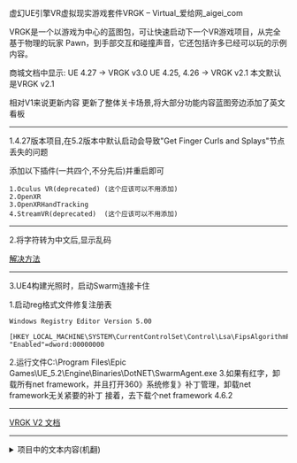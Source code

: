 虚幻UE引擎VR虚拟现实游戏套件VRGK – Virtual_爱给网_aigei_com

VRGK是一个以游戏为中心的蓝图包，可让快速启动下一个VR游戏项目，从完全基于物理的玩家 Pawn，到手部交互和碰撞声音，它还包括许多已经可以玩的示例内容。

商城文档中显示:
UE 4.27 -> VRGK v3.0
UE 4.25, 4.26 -> VRGK v2.1
本文默认是VRGK v2.1

相对V1来说更新内容
更新了整体关卡场景,将大部分功能内容蓝图旁边添加了英文看板

---

1.4.27版本项目,在5.2版本中默认启动会导致"Get Finger Curls and Splays"节点丢失的问题

添加以下插件(一共四个,不分先后)并重启即可
```
1.Oculus VR(deprecated) (这个应该可以不用添加)
2.OpenXR
3.OpenXRHandTracking
4.StreamVR(deprecated)  (这个应该可以不用添加)
```
---

2.将字符转为中文后,显示乱码

[解决方法](../../UEeditor/用户界面(User%20Interface)/字体(Font)/中文显示问题.md)

---

3.UE4构建光照时，启动Swarm连接卡住

1.启动reg格式文件修复注册表
```
Windows Registry Editor Version 5.00

[HKEY_LOCAL_MACHINE\SYSTEM\CurrentControlSet\Control\Lsa\FipsAlgorithmPolicy]
"Enabled"=dword:00000000
```
2.运行文件C:\Program Files\Epic Games\UE_5.2\Engine\Binaries\DotNET\SwarmAgent.exe
3.如果有红字，卸载所有net framework，并且打开360》系统修复》补丁管理，卸载net framework无关紧要的补丁
接着，去下载个net framework 4.6.2

---

[VRGK V2 文档](https://itchio-mirror.cb031a832f44726753d6267436f3b414.r2.cloudflarestorage.com/upload2/game/2174829/8330585?X-Amz-Algorithm=AWS4-HMAC-SHA256&X-Amz-Credential=3edfcce40115d057d0b5606758e7e9ee%2F20250408%2Fauto%2Fs3%2Faws4_request&X-Amz-Date=20250408T060949Z&X-Amz-Expires=60&X-Amz-SignedHeaders=host&X-Amz-Signature=afeea3796a2b41ee5d0888646ffc89fdf89753da02de8caa70f82c28cd4f71f1)

---

<details>
<summary>项目中的文本内容(机翻)</summary>

这是一个虚拟现实游戏套件的演示。

VRGK是一个基于蓝图的虚幻引擎市场的资产包，它可以帮助你快速开始你的下一个VR游戏的想法。

请花时间来探索这个演示！

您可以在下面找到有关控件的信息。
---
你想了解一下VRGK吗？

从这里开始，熟悉VRGK如何工作以及如何使用它的一些基本概念。

>>重要信息<<
使用VRGK需要您具备以下知识：

---虚幻引擎
——蓝图
--- VR开发

（不需要c++）
---
这是一个虚拟现实游戏套件的演示。

VRGK是一个基于蓝图的虚幻引擎市场的资产包，它可以帮助你快速开始你的下一个VR游戏的想法。

请花时间来探索这个演示！

您可以在下面找到有关控件的信息。
---
除了您可以在这里找到的信息之外，还有一个完整的独立文档网站，可以提供更多详细信息！
虚拟现实游戏工具包（简称：VRGK）是一个专注于游戏的蓝图包，让你的下一个VR游戏项目快速启动。

从完全基于物理的玩家棋子，到手的交互和碰撞声音。
它还包括许多您已经可以玩的示例内容！
在开始开发或考虑购买VRGK之前，您应该通读文档。它是公开可用的！


至:
https://assets.divivor.eu/vrgk

（该链接也可以在官方虚幻引擎市场的VRGK产品页面上找到。）
---
除了您可以在这里找到的信息之外，还有一个完整的独立文档网站，可以提供更多详细信息！

在开始开发或考虑购买VRGK之前，您应该通读文档。它是公开可用的！


至:
https://assets.divivor.eu/vrgk

（该链接也可以在官方虚幻引擎市场的VRGK产品页面上找到。）

---

大家好!

我是divvor，我是VRGK的独立开发者。

虚拟现实游戏套件已经成为我自己未来VR游戏项目的基础模板。这些VR游戏问世还需要一段时间，但这并不能阻止其他开发者使用这个包并使用它制作出令人惊叹的游戏！

我低估了有多少人对VRGK 1.0感兴趣，所以我希望VRGK 2.0的发布会比1.0的发布更大。感谢我在过去几个月里收到的所有反馈，我能够改进这个系统的几乎每个部分。一些主要的改进和许多小的改进。

既然你正在阅读这篇文章，这可能意味着你正在玩演示或已经从官方虚幻引擎市场购买了VRGK。不管是什么原因，谢谢你的到来！
（除非你没有从我卖这个包的唯一官方来源得到它，在这种情况下，没有感谢你。）

---

VRGK被设计成模块化和可重用的。
这包括使用角色类作为所有VR小兵的基础。

重要的是要知道，这并不意味着它利用了UE4的默认角色移动功能。
以Physics Pawn为例，它就完全禁用了这一功能。
然而，如果你想在你的游戏中使用默认的UE4角色移动，
你可以在使用大多数VRGK功能的同时做到这一点。

---

物理就是一切！

重要的是要理解VRGK提供的所有内容都是基于物理的。这也意味着你必须知道一点关于物理如何在虚幻引擎工作之前
开始在你的项目中使用VRGK。


如果你想创建一个不需要或不想要物理交互的项目，那么VRGK可能不是你想要的。

---

VRGK包括一个复杂的VR手Actor，它可以做很多事情！

完全完成了物理交互，它允许你抓取，拉和触摸任何物体。你也可以决定使用自定义动画的手交互或让手指姿势计算一个新的姿势，基于碰撞。

---

VRGK支持虚幻引擎本身支持的每一个VR头显。唯一的限制可能与输入配置有关，但您可以自己轻松添加这些限制。

---

我得到了很多问题，如果VRGK可以做X或支持Y。

下面是简短的回答：
可能!但你必须自己知道如何使用它！

VRGK不能工作/支持所有开箱即用的东西，这是不可能的。我们希望您能够自己集成或开发功能。这些可以是：
-第三方插件或资产
- VRGK不使用的UE4功能
-虚幻的未来版本
等。

---

我不提供与这些平台相关的直接支持。

但这并不意味着VRGK不起作用！
它确实工作得很好！

然而，目前的VR市场使得一些地区难以使用和访问流行的移动VR头显。
目前我不可能为这些提供直接的支持或优化。

---
VRGK目前不支持多人游戏！

为什么?
这个项目是由单个开发者开发的，现实情况是，它很难提供多人游戏功能。

目前的开发重点是首先让VRGK尽可能适合单人模式。之后将开始开发多人游戏功能。

请注意，这还没有日期！

---
在这个区域你可以选择和自定义你的玩家棋子。

VRGK提供了不同而独特的游戏风格，所以请随意尝试。
现在去造一个兵卒吧！


>>重要信息<<
并不是这个演示的所有区域都针对每个棋子和每个设置组合进行了优化！

当使用VRGK时，你应该尽量在每个游戏项目中只使用1个棋子组合。


</details>
